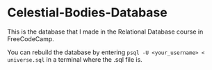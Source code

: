 # Celestial-Bodies-Database

This is the database that I made in the Relational Database course in FreeCodeCamp.

You can rebuild the database by entering `psql -U <your_username> < universe.sql` in a terminal where the .sql file is.
